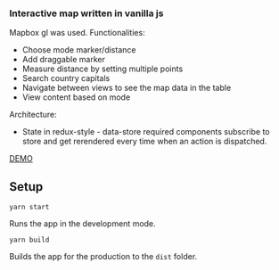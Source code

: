 ### Interactive map written in vanilla js

Mapbox gl was used.
Functionalities:

- Choose mode marker/distance
- Add draggable marker
- Measure distance by setting multiple points
- Search country capitals
- Navigate between views to see the map data in the table
- View content based on mode

Architecture:

- State in redux-style - data-store required components subscribe to store and get rerendered every time when an action is dispatched.

[DEMO](https://mateuszwende.github.io/interactive-map-vanilla-js)

## Setup

`yarn start`

Runs the app in the development mode.

`yarn build`

Builds the app for the production to the `dist` folder.
